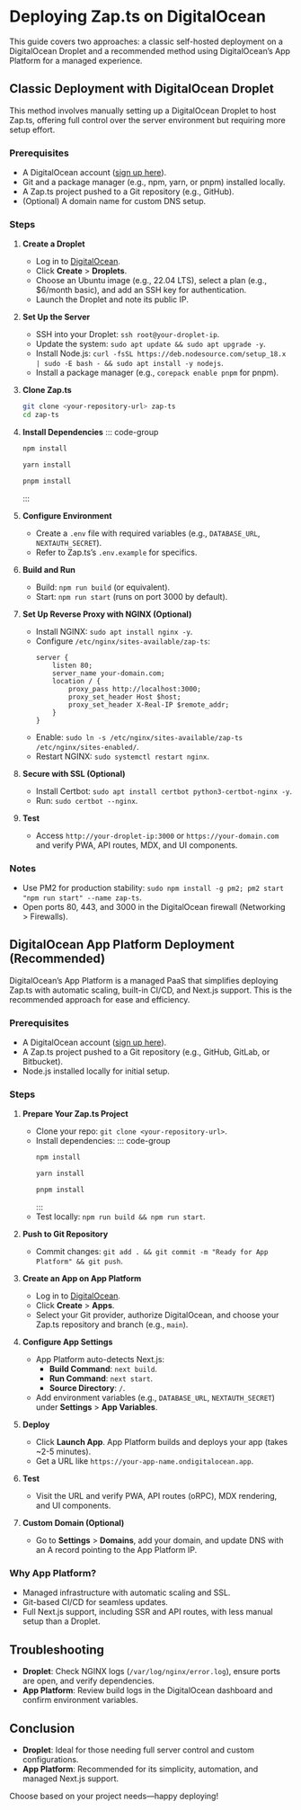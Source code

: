 # Deploying Zap.ts on DigitalOcean

This guide covers two approaches: a classic self-hosted deployment on a DigitalOcean Droplet and a recommended method using DigitalOcean’s App Platform for a managed experience.

## Classic Deployment with DigitalOcean Droplet

This method involves manually setting up a DigitalOcean Droplet to host Zap.ts, offering full control over the server environment but requiring more setup effort.

### Prerequisites

- A DigitalOcean account ([sign up here](https://www.digitalocean.com)).
- Git and a package manager (e.g., npm, yarn, or pnpm) installed locally.
- A Zap.ts project pushed to a Git repository (e.g., GitHub).
- (Optional) A domain name for custom DNS setup.

### Steps

1. **Create a Droplet**

   - Log in to [DigitalOcean](https://cloud.digitalocean.com).
   - Click **Create** > **Droplets**.
   - Choose an Ubuntu image (e.g., 22.04 LTS), select a plan (e.g., $6/month basic), and add an SSH key for authentication.
   - Launch the Droplet and note its public IP.

2. **Set Up the Server**

   - SSH into your Droplet: `ssh root@your-droplet-ip`.
   - Update the system: `sudo apt update && sudo apt upgrade -y`.
   - Install Node.js: `curl -fsSL https://deb.nodesource.com/setup_18.x | sudo -E bash - && sudo apt install -y nodejs`.
   - Install a package manager (e.g., `corepack enable pnpm` for pnpm).

3. **Clone Zap.ts**

   ```bash
   git clone <your-repository-url> zap-ts
   cd zap-ts
   ```

4. **Install Dependencies**
   ::: code-group

   ```bash [npm]
   npm install
   ```

   ```bash [yarn]
   yarn install
   ```

   ```bash [pnpm]
   pnpm install
   ```

   :::

5. **Configure Environment**

   - Create a `.env` file with required variables (e.g., `DATABASE_URL`, `NEXTAUTH_SECRET`).
   - Refer to Zap.ts’s `.env.example` for specifics.

6. **Build and Run**

   - Build: `npm run build` (or equivalent).
   - Start: `npm run start` (runs on port 3000 by default).

7. **Set Up Reverse Proxy with NGINX (Optional)**

   - Install NGINX: `sudo apt install nginx -y`.
   - Configure `/etc/nginx/sites-available/zap-ts`:
     ```nginx
     server {
         listen 80;
         server_name your-domain.com;
         location / {
             proxy_pass http://localhost:3000;
             proxy_set_header Host $host;
             proxy_set_header X-Real-IP $remote_addr;
         }
     }
     ```
   - Enable: `sudo ln -s /etc/nginx/sites-available/zap-ts /etc/nginx/sites-enabled/`.
   - Restart NGINX: `sudo systemctl restart nginx`.

8. **Secure with SSL (Optional)**

   - Install Certbot: `sudo apt install certbot python3-certbot-nginx -y`.
   - Run: `sudo certbot --nginx`.

9. **Test**
   - Access `http://your-droplet-ip:3000` or `https://your-domain.com` and verify PWA, API routes, MDX, and UI components.

### Notes

- Use PM2 for production stability: `sudo npm install -g pm2; pm2 start "npm run start" --name zap-ts`.
- Open ports 80, 443, and 3000 in the DigitalOcean firewall (Networking > Firewalls).

## DigitalOcean App Platform Deployment (Recommended)

DigitalOcean’s App Platform is a managed PaaS that simplifies deploying Zap.ts with automatic scaling, built-in CI/CD, and Next.js support. This is the recommended approach for ease and efficiency.

### Prerequisites

- A DigitalOcean account ([sign up here](https://www.digitalocean.com)).
- A Zap.ts project pushed to a Git repository (e.g., GitHub, GitLab, or Bitbucket).
- Node.js installed locally for initial setup.

### Steps

1. **Prepare Your Zap.ts Project**

   - Clone your repo: `git clone <your-repository-url>`.
   - Install dependencies:
     ::: code-group
     ```bash [npm]
     npm install
     ```
     ```bash [yarn]
     yarn install
     ```
     ```bash [pnpm]
     pnpm install
     ```
     :::
   - Test locally: `npm run build && npm run start`.

2. **Push to Git Repository**

   - Commit changes: `git add . && git commit -m "Ready for App Platform" && git push`.

3. **Create an App on App Platform**

   - Log in to [DigitalOcean](https://cloud.digitalocean.com).
   - Click **Create** > **Apps**.
   - Select your Git provider, authorize DigitalOcean, and choose your Zap.ts repository and branch (e.g., `main`).

4. **Configure App Settings**

   - App Platform auto-detects Next.js:
     - **Build Command**: `next build`.
     - **Run Command**: `next start`.
     - **Source Directory**: `/`.
   - Add environment variables (e.g., `DATABASE_URL`, `NEXTAUTH_SECRET`) under **Settings** > **App Variables**.

5. **Deploy**

   - Click **Launch App**. App Platform builds and deploys your app (takes ~2-5 minutes).
   - Get a URL like `https://your-app-name.ondigitalocean.app`.

6. **Test**

   - Visit the URL and verify PWA, API routes (oRPC), MDX rendering, and UI components.

7. **Custom Domain (Optional)**
   - Go to **Settings** > **Domains**, add your domain, and update DNS with an A record pointing to the App Platform IP.

### Why App Platform?

- Managed infrastructure with automatic scaling and SSL.
- Git-based CI/CD for seamless updates.
- Full Next.js support, including SSR and API routes, with less manual setup than a Droplet.

## Troubleshooting

- **Droplet**: Check NGINX logs (`/var/log/nginx/error.log`), ensure ports are open, and verify dependencies.
- **App Platform**: Review build logs in the DigitalOcean dashboard and confirm environment variables.

## Conclusion

- **Droplet**: Ideal for those needing full server control and custom configurations.
- **App Platform**: Recommended for its simplicity, automation, and managed Next.js support.

Choose based on your project needs—happy deploying!
